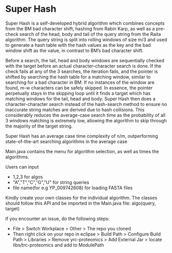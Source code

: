 # Super Hash
Super Hash is a self-developed hybrid algorithm which combines concepts from the BM bad character shift, hashing from Rabin Karp, as well as a pre-check search of the head, body and tail of the query string from the Raita algorithm. The query string is split into rolling windows of size m/3 and used to generate a hash table with the hash values as the key and the bad window shift as the value, in contrast to BM’s bad character shift.

Before a search, the tail, head and body windows are sequentially checked with the target before an actual character-character search is done. If the check fails at any of the 3 searches, the iteration fails, and the pointer is shifted by searching the hash table for a matching window, similar to searching for a bad character in BM. If no instances of the window are found, m-w characters can be safely skipped. In essence, the pointer perpetually stays in the skipping loop until it finds a target which has matching windows for the tail, head and body. Super Hash then does a character-character search instead of the hash-search method to ensure no inaccurate string matches are derived due to hash collisions. This considerably reduces the average-case search time as the probability of all 3 windows matching is extremely low, allowing the algorithm to skip through the majority of the target string.

Super Hash has an average case time complexity of n/m, outperforming state-of-the-art searching algorithms in the average case

Main.java contains the menu for algorithm selection, as well as times the algorithms.

Users can input 
- 1,2,3 for algos
- "A","T","C","G","U" for string queries
- file name(for e.g YP_009742608) for loading FASTA files

Kindly create your own classes for the individual algorithm. The classes should follow this API and be imported in the Main.java file:
algo(query, target)

If you encounter an issue, do the following steps:
- File > Switch Workplace > Other > The repo you cloned
- Then right click on your repo in eclipse > Build Path > Configure Build Path > Libraries > Remove yrc-proteomics > Add External Jar > locate libs/trc-proteomics and add to ModulePath
